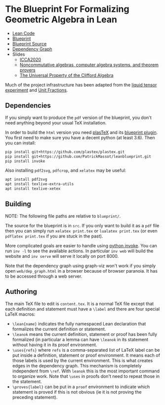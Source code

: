 # The Blueprint For Formalizing Geometric Algebra in Lean

* [Lean Code](https://github.com/pygae/lean-ga/)
* [Blueprint](https://pygae.github.io/lean-ga/blueprint/)
* [Blueprint Source](https://github.com/pygae/lean-ga/docs/blueprint)
* [Dependency Graph](https://pygae.github.io/lean-ga/blueprint/dep_graph.html)
* Slides
  - [ICCA2020](https://pygae.github.io/lean-ga/ICCA2020/)
  - [Noncommutative algebras, computer algebra systems, and theorem provers](https://eric-wieser.github.io/divf-2022)
  - [The Universal Property of the Clifford Algebra](https://eric-wieser.github.io/brno-2021/)

Much of the project infrastructure has been adapted from the [liquid tensor experiment](https://leanprover-community.github.io/lean-liquid/) and [Unit Fractions](https://github.com/b-mehta/unit-fractions).

## Dependencies

If you simply want to produce the `pdf` version of the blueprint, you don't
need anything beyond your usual TeX installation.

In order to build the `html` version you need 
[plasTeX](https://github.com/plastex/plastex/) and its 
[blueprint plugin](https://github.com/PatrickMassot/leanblueprint). 
You first need to make sure you have a decent python (at least 3.6). 
Then you can install:

```bash
pip install git+https://github.com/plastex/plastex.git
pip install git+https://github.com/PatrickMassot/leanblueprint.git
pip install invoke
```

Also installing `pdf2svg`, `pdfcrop`, and `xelatex` may be useful:

```bash
apt install pdf2svg
apt install texlive-extra-utils
apt install texlive-xetex
```

## Building

NOTE: The following file paths are relative to `blueprint/`.

The source for the blueprint is in `src`. 
If you only want to build it as a `pdf` file then you can simply run 
`xelatex print.tex` or `lualatex print.tex` (or even `pdflatex print.tex`
if you are stuck in the past).

More complicated goals are easier to handle using [python invoke](https://www.pyinvoke.org/).
You can run `inv -l` to see the available actions. In particular `inv web` will build the website
and `inv serve` will serve it locally on port 8000.

Note that the dependency graph using graph-viz won't work if you simply open `web/dep_graph.html` in 
a browser because of browser paranoia. It has to be accessed through a web server. 

## Authoring

The main TeX file to edit is `content.tex`. It is a normal TeX file except that
each definition and statement must have a `\label` and there are four special LaTeX macros:
* `\lean{name}` indicates the fully namespaced Lean declaration that formalizes
  the current definition or statement.
* `\leanok` means the current definition, statement or proof has been fully formalized (in particular
  a lemma can have `\leanok` in its statement without having it in its proof environment.
* `\uses{refs}` where `refs` is a comma-separated list of LaTeX label can be
  put inside a definition, statement or proof environment. It means each of
  those labels is used by the current environment. This is what creates edges
  in the dependency graph. This mechanism is completely independent from
  `\ref`. With `leanok` this is the most important command to organize work.
  Note that `\uses` in proofs don't need to repeat those in the statement.
* `\proves{label}` can be put in a `proof` environment to indicate which
  statement is proved if this is not obvious (ie it is not proving the
  preceding statement).
